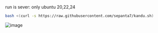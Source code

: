 run is sever:
only ubuntu 20,22,24
```bash
bash <(curl -s https://raw.githubusercontent.com/sepanta7/kandu.sh)
```
![image](https://github.com/user-attachments/assets/e6dd872b-33eb-4c5c-ac11-4e35a4b23a62)

